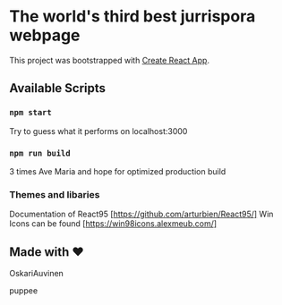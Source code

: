 # The world's third best jurrispora webpage
This project was bootstrapped with [Create React App](https://github.com/facebook/create-react-app).

## Available Scripts

### `npm start`
Try to guess what it performs on localhost:3000

### `npm run build`
3 times Ave Maria and hope for optimized production build

### Themes and libaries
Documentation of React95 [https://github.com/arturbien/React95/]
Win Icons can be found [https://win98icons.alexmeub.com/]

## Made with ❤
OskariAuvinen

puppee
